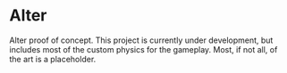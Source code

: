 # Alter
Alter proof of concept. This project is currently under development, but includes most of the custom physics for the gameplay. Most, if not all, of the art is a placeholder.
